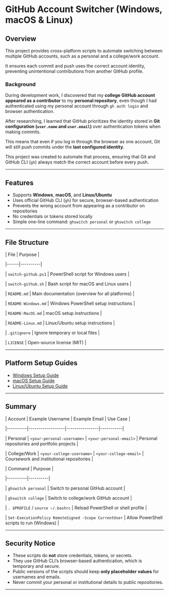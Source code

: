 # GitHub Account Switcher (Windows, macOS & Linux)

## Overview

This project provides cross-platform scripts to automate switching between multiple GitHub accounts, such as a personal and a college/work account.

It ensures each commit and push uses the correct account identity, preventing unintentional contributions from another GitHub profile.

### Background

During development work, I discovered that my **college GitHub account appeared as a contributor** to my **personal repository**, even though I had authenticated using my personal account through `gh auth login` and browser authentication.

After researching, I learned that GitHub prioritizes the identity stored in **Git configuration (`user.name` and `user.email`)** over authentication tokens when making commits.

This means that even if you log in through the browser as one account, Git will still push commits under the **last configured identity**.

This project was created to automate that process, ensuring that Git and GitHub CLI (`gh`) always match the correct account before every push.

- --

## Features

- Supports **Windows**, **macOS**, and **Linux/Ubuntu**
- Uses official GitHub CLI (`gh`) for secure, browser-based authentication
- Prevents the wrong account from appearing as a contributor on repositories
- No credentials or tokens stored locally
- Simple one-line command: `ghswitch personal` or `ghswitch college`
- --

## File Structure

| File | Purpose |

|------|----------|

| `switch-github.ps1` | PowerShell script for Windows users |

| `switch-github.sh` | Bash script for macOS and Linux users |

| `README.md` | Main documentation (overview for all platforms) |

| `README-Windows.md` | Windows PowerShell setup instructions |

| `README-MacOS.md` | macOS setup instructions |

| `README-Linux.md` | Linux/Ubuntu setup instructions |

| `.gitignore` | Ignore temporary or local files |

| `LICENSE` | Open-source license (MIT) |

- --

## Platform Setup Guides

- [Windows Setup Guide](README-Windows.md)
- [macOS Setup Guide](README-MacOS.md)
- [Linux/Ubuntu Setup Guide](README-Linux.md)
- --

## Summary

| Account | Example Username | Example Email | Use Case |

|----------|------------------|----------------|-----------|

| Personal | `<your-personal-username>` | `<your-personal-email>` | Personal repositories and portfolio projects |

| College/Work | `<your-college-username>` | `<your-college-email>` | Coursework and institutional repositories |

| Command | Purpose |

|----------|----------|

| `ghswitch personal` | Switch to personal GitHub account |

| `ghswitch college` | Switch to college/work GitHub account |

| `. $PROFILE` / `source ~/.bashrc` | Reload PowerShell or shell profile |

| `Set-ExecutionPolicy RemoteSigned -Scope CurrentUser` | Allow PowerShell scripts to run (Windows) |

- --

## Security Notice

- These scripts do **not** store credentials, tokens, or secrets.
- They use GitHub CLI’s browser-based authentication, which is temporary and secure.
- Public versions of the scripts should keep **only placeholder values** for usernames and emails.
- Never commit your personal or institutional details to public repositories.
- --
